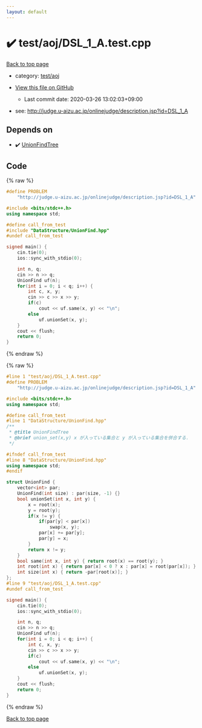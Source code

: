 ```yaml
---
layout: default
---
```


<!-- mathjax config similar to math.stackexchange -->
<script type="text/javascript" async
  src="https://cdnjs.cloudflare.com/ajax/libs/mathjax/2.7.5/MathJax.js?config=TeX-MML-AM_CHTML">
</script>
<script type="text/x-mathjax-config">
  MathJax.Hub.Config({
    TeX: { equationNumbers: { autoNumber: "AMS" }},
    tex2jax: {
      inlineMath: [ ['$','$'] ],
      processEscapes: true
    },
    "HTML-CSS": { matchFontHeight: false },
    displayAlign: "left",
    displayIndent: "2em"
  });
</script>

<script type="text/javascript" src="https://cdnjs.cloudflare.com/ajax/libs/jquery/3.4.1/jquery.min.js"></script>
<script src="https://cdn.jsdelivr.net/npm/jquery-balloon-js@1.1.2/jquery.balloon.min.js" integrity="sha256-ZEYs9VrgAeNuPvs15E39OsyOJaIkXEEt10fzxJ20+2I=" crossorigin="anonymous"></script>
<script type="text/javascript" src="../../../assets/js/copy-button.js"></script>
<link rel="stylesheet" href="../../../assets/css/copy-button.css" />


# :heavy_check_mark: test/aoj/DSL_1_A.test.cpp

<a href="../../../index.html">Back to top page</a>

* category: <a href="../../../index.html#0d0c91c0cca30af9c1c9faef0cf04aa9">test/aoj</a>
* <a href="{{ site.github.repository_url }}/blob/master/test/aoj/DSL_1_A.test.cpp">View this file on GitHub</a>
    - Last commit date: 2020-03-26 13:02:03+09:00


* see: <a href="http://judge.u-aizu.ac.jp/onlinejudge/description.jsp?id=DSL_1_A">http://judge.u-aizu.ac.jp/onlinejudge/description.jsp?id=DSL_1_A</a>


## Depends on

* :heavy_check_mark: <a href="../../../library/DataStructure/UnionFind.hpp.html">UnionFindTree</a>


## Code

<a id="unbundled"></a>
{% raw %}
```cpp
#define PROBLEM                                                                \
    "http://judge.u-aizu.ac.jp/onlinejudge/description.jsp?id=DSL_1_A"

#include <bits/stdc++.h>
using namespace std;

#define call_from_test
#include "DataStructure/UnionFind.hpp"
#undef call_from_test

signed main() {
    cin.tie(0);
    ios::sync_with_stdio(0);

    int n, q;
    cin >> n >> q;
    UnionFind uf(n);
    for(int i = 0; i < q; i++) {
        int c, x, y;
        cin >> c >> x >> y;
        if(c)
            cout << uf.same(x, y) << "\n";
        else
            uf.unionSet(x, y);
    }
    cout << flush;
    return 0;
}
```
{% endraw %}

<a id="bundled"></a>
{% raw %}
```cpp
#line 1 "test/aoj/DSL_1_A.test.cpp"
#define PROBLEM                                                                \
    "http://judge.u-aizu.ac.jp/onlinejudge/description.jsp?id=DSL_1_A"

#include <bits/stdc++.h>
using namespace std;

#define call_from_test
#line 1 "DataStructure/UnionFind.hpp"
/**
 * @title UnionFindTree
 * @brief union_set(x,y) x が入っている集合と y が入っている集合を併合する．
 */

#ifndef call_from_test
#line 8 "DataStructure/UnionFind.hpp"
using namespace std;
#endif

struct UnionFind {
    vector<int> par;
    UnionFind(int size) : par(size, -1) {}
    bool unionSet(int x, int y) {
        x = root(x);
        y = root(y);
        if(x != y) {
            if(par[y] < par[x])
                swap(x, y);
            par[x] += par[y];
            par[y] = x;
        }
        return x != y;
    }
    bool same(int x, int y) { return root(x) == root(y); }
    int root(int x) { return par[x] < 0 ? x : par[x] = root(par[x]); }
    int size(int x) { return -par[root(x)]; }
};
#line 9 "test/aoj/DSL_1_A.test.cpp"
#undef call_from_test

signed main() {
    cin.tie(0);
    ios::sync_with_stdio(0);

    int n, q;
    cin >> n >> q;
    UnionFind uf(n);
    for(int i = 0; i < q; i++) {
        int c, x, y;
        cin >> c >> x >> y;
        if(c)
            cout << uf.same(x, y) << "\n";
        else
            uf.unionSet(x, y);
    }
    cout << flush;
    return 0;
}

```
{% endraw %}

<a href="../../../index.html">Back to top page</a>

